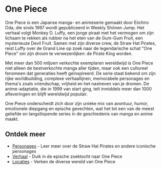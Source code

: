 # One Piece

One Piece is een Japanse manga- en animeserie gemaakt door Eiichiro Oda, die sinds 1997 wordt gepubliceerd in Weekly Shōnen Jump. Het verhaal volgt Monkey D. Luffy, een jonge piraat met het vermogen om zijn lichaam te rekken als rubber na het eten van de Gum-Gum Fruit, een mysterieuze Devil Fruit. Samen met zijn diverse crew, de Straw Hat Pirates, reist Luffy over de Grand Line op zoek naar de legendarische schat "One Piece" om zijn droom te verwezenlijken: de Pirate King worden.

Met meer dan 500 miljoen verkochte exemplaren wereldwijd is One Piece niet alleen de bestverkochte manga aller tijden, maar ook een cultureel fenomeen dat generaties heeft geïnspireerd. De serie staat bekend om zijn rijke worldbuilding, complexe verhaallijnen, memorabele personages en thema's zoals vriendschap, vrijheid en het nastreven van je dromen. De anime-adaptatie, die in 1999 van start ging, telt inmiddels meer dan 1000 afleveringen en blijft wereldwijd populair.

One Piece onderscheidt zich door zijn unieke mix van avontuur, humor, emotionele diepgang en epische gevechten, wat het tot een van de meest geliefde en langstlopende series in de geschiedenis van manga en anime maakt.

## Ontdek meer

- [Personages](personages.md) - Leer meer over de Straw Hat Pirates en andere iconische personages
- [Verhaal](verhaal.md) - Duik in de epische zoektocht naar One Piece
- [Locaties](locaties.md) - Verken de diverse wereld van One Piece